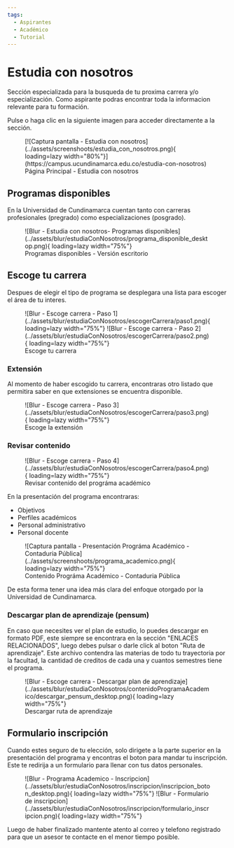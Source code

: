 ```yaml
---
tags:
  - Aspirantes
  - Académico
  - Tutorial
---
```


# Estudia con nosotros

Sección especializada para la busqueda de tu proxima carrera y/o especialización. Como aspirante podras encontrar toda la informacion relevante para tu formación.

Pulse o haga clic en la siguiente imagen para acceder directamente a la sección.

<figure markdown="span">
  [![Captura pantalla - Estudia con nosotros](../assets/screenshoots/estudia_con_nosotros.png){ loading=lazy width="80%"}](https://campus.ucundinamarca.edu.co/estudia-con-nosotros)
  <figcaption>Página Principal - Estudia con nosotros</figcaption>
</figure>

## Programas disponibles

En la Universidad de Cundinamarca cuentan tanto con carreras profesionales (pregrado) como especializaciones (posgrado).

<figure markdown="span">
  ![Blur - Estudia con nosotros- Programas disponibles](../assets/blur/estudiaConNosotros/programa_disponible_desktop.png){ loading=lazy width="75%"}
  <figcaption>Programas disponibles - Versión escritorio</figcaption>
</figure>

## Escoge tu carrera

Despues de elegir el tipo de programa se desplegara una lista para escoger el área de tu interes.

<figure markdown="span">
  ![Blur - Escoge carrera - Paso 1](../assets/blur/estudiaConNosotros/escogerCarrera/paso1.png){ loading=lazy width="75%"}
  ![Blur - Escoge carrera - Paso 2](../assets/blur/estudiaConNosotros/escogerCarrera/paso2.png){ loading=lazy width="75%"}
  <figcaption>Escoge tu carrera</figcaption>
</figure>

### Extensión

Al momento de haber escogido tu carrera, encontraras otro listado que permitira saber en que extensiones se encuentra disponible.

<figure markdown="span">
  ![Blur - Escoge carrera - Paso 3](../assets/blur/estudiaConNosotros/escogerCarrera/paso3.png){ loading=lazy width="75%"}
  <figcaption>Escoge la extensión</figcaption>
</figure>

### Revisar contenido

<figure markdown="span">
  ![Blur - Escoge carrera - Paso 4](../assets/blur/estudiaConNosotros/escogerCarrera/paso4.png){ loading=lazy width="75%"}
  <figcaption>Revisar contenido del prográma académico</figcaption>
</figure>

En la presentación del programa encontraras:

- Objetivos
- Perfiles académicos
- Personal administrativo
- Personal docente

<figure markdown="span">
  ![Captura pantalla - Presentación Prográma Académico - Contaduria Pública](../assets/screenshoots/programa_academico.png){ loading=lazy width="75%"}
  <figcaption>Contenido Prográma Académico - Contaduria Pública</figcaption>
</figure>

De esta forma tener una idea más clara del enfoque otorgado por la Universidad de Cundinamarca.

### Descargar plan de aprendizaje (pensum)

En caso que necesites ver el plan de estudio, lo puedes descargar en formato PDF, este siempre se encontrara en la sección "ENLACES RELACIONADOS", luego debes pulsar o darle click al boton "Ruta de aprendizaje". Este archivo contendra las materias de todo tu trayectoria por la facultad, la cantidad de creditos de cada una y cuantos semestres tiene el programa.

<figure markdown="span">
  ![Blur - Escoge carrera - Descargar plan de aprendizaje](../assets/blur/estudiaConNosotros/contenidoProgramaAcademico/descargar_pensum_desktop.png){ loading=lazy width="75%"}
  <figcaption>Descargar ruta de aprendizaje</figcaption>
</figure>

## Formulario inscripción

Cuando estes seguro de tu elección, solo dirigete a la parte superior en la presentación del programa y encontras el boton para mandar tu inscripción. Este te redirija a un formulario para llenar con tus datos personales.

<figure markdown="span">
  ![Blur - Programa Academico - Inscripcion](../assets/blur/estudiaConNosotros/inscripcion/inscripcion_boton_desktop.png){ loading=lazy width="75%"}
  ![Blur - Formulario de inscripcion](../assets/blur/estudiaConNosotros/inscripcion/formulario_inscripcion.png){ loading=lazy width="75%"}
</figure>

Luego de haber finalizado mantente atento al correo y telefono registrado para que un asesor te contacte en el menor tiempo posible.
